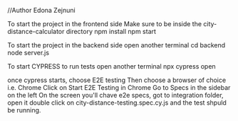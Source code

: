 //Author Edona Zejnuni

To start the project in the frontend side
Make sure to be inside the city-distance-calculator directory
npm install
npm start

To start the project in the backend side
open another terminal
cd backend
node server.js

To start CYPRESS to run tests
open another terminal
npx cypress open

once cypress starts, choose E2E testing
Then choose a browser of choice i.e. Chrome
Click on Start E2E Testing in Chrome
Go to Specs in the sidebar on the left
On the screen you'll chave e2e specs,
got to integration folder, open it double click on city-distance-testing.spec.cy.js and the test shpuld be running.
